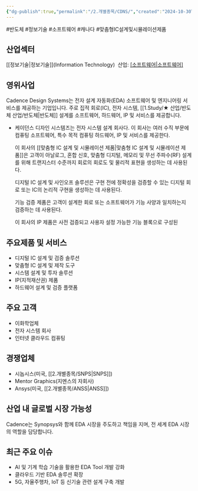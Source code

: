 ```yaml
---
{"dg-publish":true,"permalink":"/2.개별종목/CDNS/","created":"2024-10-30T17:34:19.340+09:00","updated":"2025-07-29T21:37:04.461+09:00"}
---
```


#반도체 #정보기술 #소프트웨어 #캐나다 #맞춤형IC설계및시뮬레이션제품


## 산업섹터

[[정보기술\|정보기술]](Information Technology) 
산업: [[소프트웨어\|소프트웨어]](Software)  

## 영위사업

Cadence Design Systems는 전자 설계 자동화(EDA) 소프트웨어 및 엔지니어링 서비스를 제공하는 기업입니다. 주로 집적 회로(IC), 전자 시스템, [[1.Study/★ 산업/반도체 산업/반도체\|반도체]] 설계를 소프트웨어, 하드웨어, IP 및 서비스를 제공합니다.

- 케이던스 디자인 시스템즈는 전자 시스템 설계 회사다. 이 회사는 여러 수직 부문에 컴퓨팅 소프트웨어, 특수 목적 컴퓨팅 하드웨어, IP 및 서비스를 제공한다.  
  
  이 회사의 [[맞춤형 IC 설계 및 시뮬레이션 제품\|맞춤형 IC 설계 및 시뮬레이션 제품]]은 고객이 아날로그, 혼합 신호, 맞춤형 디지털, 메모리 및 무선 주파수(RF) 설계를 위해 트랜지스터 수준까지 회로의 회로도 및 물리적 표현을 생성하는 데 사용된다.  
  
  디지털 IC 설계 및 사인오프 솔루션은 구현 전에 정확성을 검증할 수 있는 디지털 회로 또는 IC의 논리적 구현을 생성하는 데 사용된다.  
  
  기능 검증 제품은 고객이 설계한 회로 또는 소프트웨어가 기능 사양과 일치하는지 검증하는 데 사용된다.  
  
  이 회사의 IP 제품은 사전 검증되고 사용자 설정 가능한 기능 블록으로 구성된

## 주요제품 및 서비스

- 디지털 IC 설계 및 검증 솔루션
- 맞춤형 IC 설계 및 제작 도구
- 시스템 설계 및 투자 솔루션
- IP(지적재산권) 제품
- 하드웨어 설계 및 검증 플랫폼

## 주요 고객

- 이화학업체
- 전자 시스템 회사
- 인터넷 클라우드 컴퓨팅

## 경쟁업체

- 시놉시스(미국, [[2.개별종목/SNPS\|SNPS]])
- Mentor Graphics(지멘스의 자회사)
- Ansys(미국, [[2.개별종목/ANSS\|ANSS]])

## 산업 내 글로벌 시장 가능성

Cadence는 Synopsys와 함께 EDA 시장을 주도하고 책임을 지며, 전 세계 EDA 시장의 역할을 담당합니다.

## 최근 주요 이슈

- AI 및 기계 학습 기술을 활용한 EDA Tool 개발 강화
- 클라우드 기반 EDA 솔루션 확장
- 5G, 자율주행차, IoT 등 신기술 관련 설계 구축 개발